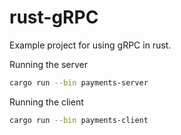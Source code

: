# rust-gRPC

Example project for using gRPC in rust.

Running the server

```sh
cargo run --bin payments-server
```

Running the client

```sh
cargo run --bin payments-client
```
